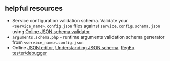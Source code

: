 ## helpful resources

- Service configuration validation schema. Validate your `<service_name>.config.json` files against `service.config.schema.json` using [Online JSON schema validator](https://www.jsonschemavalidator.net/)
- `arguments.schema.php` - runtime arguments validation schema generator from `<service_name>.config.json` 
- Online [JSON editor](https://jsoneditoronline.org/), [Understanding JSON schema](https://json-schema.org/understanding-json-schema/index.html), [RegEx tester/debugger](https://regexr.com/)  
